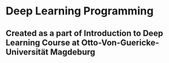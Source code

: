 # Deep Learning Programming 
## Created as a part of Introduction to Deep Learning Course at Otto-Von-Guericke-Universität Magdeburg

